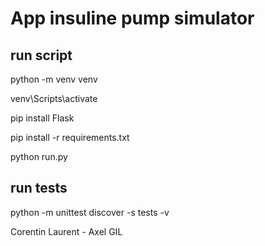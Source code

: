 # App insuline pump simulator

## run script

python -m venv venv

venv\Scripts\activate

pip install Flask

pip install -r requirements.txt

python run.py

## run tests

python -m unittest discover -s tests -v

Corentin Laurent - Axel GIL
